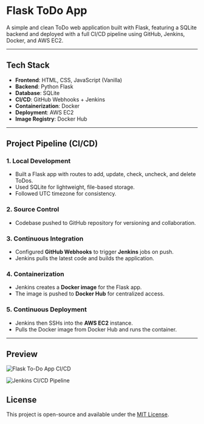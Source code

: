 # Flask ToDo App

A simple and clean ToDo web application built with Flask, featuring a SQLite backend and deployed with a full CI/CD pipeline using GitHub, Jenkins, Docker, and AWS EC2.

---

## Tech Stack

- **Frontend**: HTML, CSS, JavaScript (Vanilla)
- **Backend**: Python Flask
- **Database**: SQLite
- **CI/CD**: GitHub Webhooks + Jenkins
- **Containerization**: Docker
- **Deployment**: AWS EC2
- **Image Registry**: Docker Hub

---

## Project Pipeline (CI/CD)

### 1. Local Development
- Built a Flask app with routes to add, update, check, uncheck, and delete ToDos.
- Used SQLite for lightweight, file-based storage.
- Followed UTC timezone for consistency.

### 2. Source Control
- Codebase pushed to GitHub repository for versioning and collaboration.

### 3. Continuous Integration
- Configured **GitHub Webhooks** to trigger **Jenkins** jobs on push.
- Jenkins pulls the latest code and builds the application.

### 4. Containerization
- Jenkins creates a **Docker image** for the Flask app.
- The image is pushed to **Docker Hub** for centralized access.

### 5. Continuous Deployment
- Jenkins then SSHs into the **AWS EC2** instance.
- Pulls the Docker image from Docker Hub and runs the container.

---

## Preview

![Flask To-Do App CI/CD](https://dl.dropboxusercontent.com/scl/fi/nhagw5s9y2dvq4n5syodq/flask-to-do-app-cicd.png?rlkey=u54xl9dlgo770rro9lqu8y38g&st=n08fv15e&dl=0?raw=1)


![Jenkins CI/CD Pipeline](https://dl.dropboxusercontent.com/scl/fi/5moxjkihp0a8buae74sqe/jenkins-flask-to-do-app.png?rlkey=coecafb4enm9wsjhwuufsgk3x&st=5d2o4c40&dl=0?raw=1)



## License

This project is open-source and available under the [MIT License](LICENSE).

